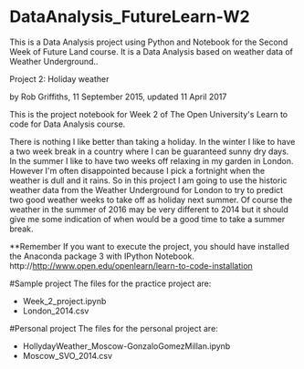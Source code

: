 # DataAnalysis_FutureLearn-W2
This is a Data Analysis project using Python and Notebook for the Second Week of Future Land course. It is a Data Analysis based on weather data of Weather Underground.. 

Project 2: Holiday weather

by Rob Griffiths, 11 September 2015, updated 11 April 2017

This is the project notebook for Week 2 of The Open University's Learn to code for Data Analysis course.

There is nothing I like better than taking a holiday. In the winter I like to have a two week break in a country where I can be guaranteed sunny dry days. In the summer I like to have two weeks off relaxing in my garden in London. However I'm often disappointed because I pick a fortnight when the weather is dull and it rains. So in this project I am going to use the historic weather data from the Weather Underground for London to try to predict two good weather weeks to take off as holiday next summer. Of course the weather in the summer of 2016 may be very different to 2014 but it should give me some indication of when would be a good time to take a summer break.

**Remember If you want to execute the project, you should have installed the Anaconda package 3 with IPython Notebook. http://http://www.open.edu/openlearn/learn-to-code-installation

#Sample project The files for the practice project are:
- Week_2_project.ipynb
- London_2014.csv

#Personal project The files for the personal project are:
- HollydayWeather_Moscow-GonzaloGomezMillan.ipynb
- Moscow_SVO_2014.csv
